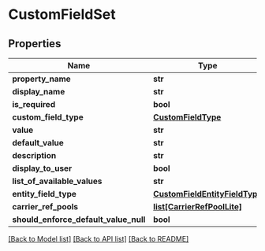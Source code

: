 # CustomFieldSet

## Properties
Name | Type | Description | Notes
------------ | ------------- | ------------- | -------------
**property_name** | **str** |  | [optional] 
**display_name** | **str** |  | [optional] 
**is_required** | **bool** |  | [optional] 
**custom_field_type** | [**CustomFieldType**](CustomFieldType.md) |  | [optional] 
**value** | **str** |  | [optional] 
**default_value** | **str** |  | [optional] 
**description** | **str** |  | [optional] 
**display_to_user** | **bool** |  | [optional] 
**list_of_available_values** | **str** |  | [optional] 
**entity_field_type** | [**CustomFieldEntityFieldType**](CustomFieldEntityFieldType.md) |  | [optional] 
**carrier_ref_pools** | [**list[CarrierRefPoolLite]**](CarrierRefPoolLite.md) |  | [optional] 
**should_enforce_default_value_null** | **bool** |  | [optional] 

[[Back to Model list]](../README.md#documentation-for-models) [[Back to API list]](../README.md#documentation-for-api-endpoints) [[Back to README]](../README.md)

